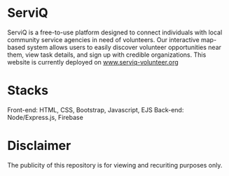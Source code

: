 # ServiQ
ServiQ is a free-to-use platform designed to connect individuals with local community service agencies in need of volunteers. Our interactive map-based system allows users to easily discover volunteer opportunities near them, view task details, and sign up with credible organizations. This website is currently deployed on www.serviq-volunteer.org

# Stacks
Front-end: HTML, CSS, Bootstrap, Javascript, EJS
Back-end: Node/Express.js, Firebase

# Disclaimer
The publicity of this repository is for viewing and recuriting purposes only.
